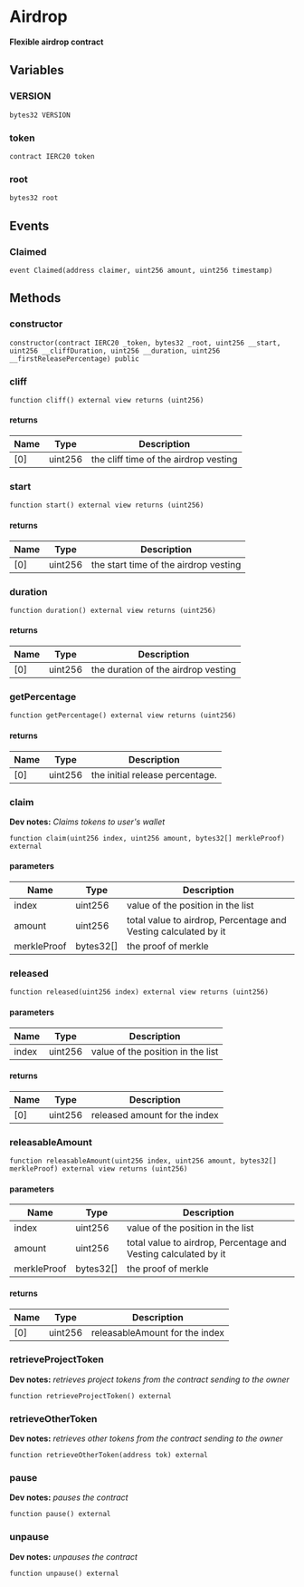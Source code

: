 # Airdrop

**Flexible airdrop contract**




## Variables

### VERSION

```solidity
bytes32 VERSION
```
### token

```solidity
contract IERC20 token
```
### root

```solidity
bytes32 root
```

## Events

### Claimed

```solidity
event Claimed(address claimer, uint256 amount, uint256 timestamp)
```

## Methods

### constructor



```solidity
constructor(contract IERC20 _token, bytes32 _root, uint256 __start, uint256 __cliffDuration, uint256 __duration, uint256 __firstReleasePercentage) public
```


### cliff



```solidity
function cliff() external view returns (uint256)
```


#### returns

| Name | Type | Description |
| ---- | ---- | ----------- |
| [0] | uint256 | the cliff time of the airdrop vesting |

### start



```solidity
function start() external view returns (uint256)
```


#### returns

| Name | Type | Description |
| ---- | ---- | ----------- |
| [0] | uint256 | the start time of the airdrop vesting |

### duration



```solidity
function duration() external view returns (uint256)
```


#### returns

| Name | Type | Description |
| ---- | ---- | ----------- |
| [0] | uint256 | the duration of the airdrop vesting |

### getPercentage



```solidity
function getPercentage() external view returns (uint256)
```


#### returns

| Name | Type | Description |
| ---- | ---- | ----------- |
| [0] | uint256 | the initial release percentage. |

### claim


**Dev notes:** _Claims tokens to user's wallet_

```solidity
function claim(uint256 index, uint256 amount, bytes32[] merkleProof) external
```

#### parameters

| Name | Type | Description |
| ---- | ---- | ----------- |
| index | uint256 | value of the position in the list |
| amount | uint256 | total value to airdrop, Percentage and Vesting calculated by it |
| merkleProof | bytes32[] | the proof of merkle |


### released



```solidity
function released(uint256 index) external view returns (uint256)
```

#### parameters

| Name | Type | Description |
| ---- | ---- | ----------- |
| index | uint256 | value of the position in the list |


#### returns

| Name | Type | Description |
| ---- | ---- | ----------- |
| [0] | uint256 | released amount for the index |

### releasableAmount



```solidity
function releasableAmount(uint256 index, uint256 amount, bytes32[] merkleProof) external view returns (uint256)
```

#### parameters

| Name | Type | Description |
| ---- | ---- | ----------- |
| index | uint256 | value of the position in the list |
| amount | uint256 | total value to airdrop, Percentage and Vesting calculated by it |
| merkleProof | bytes32[] | the proof of merkle |


#### returns

| Name | Type | Description |
| ---- | ---- | ----------- |
| [0] | uint256 | releasableAmount for the index |

### retrieveProjectToken


**Dev notes:** _retrieves project tokens from the contract sending to the owner_

```solidity
function retrieveProjectToken() external
```


### retrieveOtherToken


**Dev notes:** _retrieves other tokens from the contract sending to the owner_

```solidity
function retrieveOtherToken(address tok) external
```


### pause


**Dev notes:** _pauses the contract_

```solidity
function pause() external
```


### unpause


**Dev notes:** _unpauses the contract_

```solidity
function unpause() external
```



